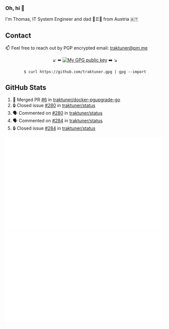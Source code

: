 ### Oh, hi 👋

I'm Thomas, IT System Engineer and dad 👶♊️👶 from Austria 🇦🇹

<!--
**traktuner/traktuner** is a ✨ _special_ ✨ repository because its `README.md` (this file) appears on your GitHub profile.

Here are some ideas to get you started:

- 🔭 I’m currently working on ...
- 🌱 I’m currently learning ...
- 👯 I’m looking to collaborate on ...
- 🤔 I’m looking for help with ...
- 💬 Ask me about ...
- 📫 How to reach me: ...
- 😄 Pronouns: ...
- ⚡ Fun fact: ...
-->

## Contact
📫 Feel free to reach out by PGP encrypted email:
traktuner@pm.me

<div align="center" markdown="1">

↙️ ⬅️ [![My GPG public key](https://img.shields.io/badge/PGP%20public%20key-6D4AFF?style=for-the-badge)](https://github.com/traktuner.gpg) ➡️ ↘️

```shell
$ curl https://github.com/traktuner.gpg | gpg --import
```

</div>

## GitHub Stats
<!--START_SECTION:activity-->
1. 🎉 Merged PR [#6](https://github.com/traktuner/docker-pgupgrade-go/pull/6) in [traktuner/docker-pgupgrade-go](https://github.com/traktuner/docker-pgupgrade-go)
2. 🔒 Closed issue [#280](https://github.com/traktuner/status/issues/280) in [traktuner/status](https://github.com/traktuner/status)
3. 🗣 Commented on [#280](https://github.com/traktuner/status/issues/280#issuecomment-1872465950) in [traktuner/status](https://github.com/traktuner/status)
4. 🗣 Commented on [#284](https://github.com/traktuner/status/issues/284#issuecomment-1872464759) in [traktuner/status](https://github.com/traktuner/status)
5. 🔒 Closed issue [#284](https://github.com/traktuner/status/issues/284) in [traktuner/status](https://github.com/traktuner/status)
<!--END_SECTION:activity-->

![](https://github.com/traktuner/traktuner/blob/master/generated/overview.svg)
![](https://github.com/traktuner/traktuner/blob/master/generated/languages.svg)

